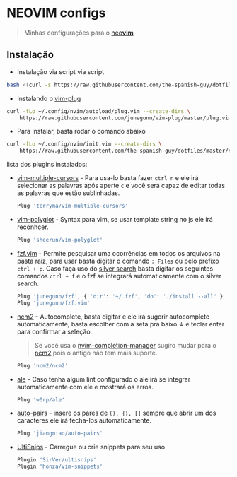 # NEOVIM configs

> Minhas configurações para o [neo**vim**](https://github.com/neovim/neovim)

## Instalação

- Instalação via script via script

```bash
bash <(curl -s https://raw.githubusercontent.com/the-spanish-guy/dotfiles/master/nvim/install.sh)
```

- Instalando o [vim-plug](https://github.com/junegunn/vim-plug)

```sh
curl -fLo ~/.config/nvim/autoload/plug.vim --create-dirs \
    https://raw.githubusercontent.com/junegunn/vim-plug/master/plug.vim

```

- Para instalar, basta rodar o comando abaixo

```sh
curl -fLo ~/.config/nvim/init.vim --create-dirs \
    https://raw.githubusercontent.com/the-spanish-guy/dotfiles/master/nvim/init.vim
```

lista dos plugins instalados:

- [vim-multiple-cursors](https://github.com/terryma/vim-multiple-cursors) - Para usa-lo basta fazer `ctrl n` e ele irá selecionar as palavras após aperte `c` e você será capaz de editar todas as palavras que estão sublinhadas.

  ```sh
  Plug 'terryma/vim-multiple-cursors'
  ```

- [vim-polyglot](https://github.com/sheerun/vim-polyglot) - Syntax para vim, se usar template string no js ele irá reconhcer.

  ```sh
  Plug 'sheerun/vim-polyglot'
  ```

- [fzf.vim](https://github.com/junegunn/fzf.vim) - Permite pesquisar uma ocorrências em todos os arquivos na pasta raiz, para usar basta digitar o comando `: Files` ou pelo prefixo `ctrl + p`.
  Caso faça uso do [silver search](https://github.com/ggreer/the_silver_searcher) basta digitar os seguintes comandos `ctrl + f` e o fzf se integrará automaticamente com o silver search.

  ```sh
  Plug 'junegunn/fzf', { 'dir': '~/.fzf', 'do': './install --all' }
  Plug 'junegunn/fzf.vim'
  ```

- [ncm2](https://github.com/ncm2/ncm2) - Autocomplete, basta digitar e ele irá sugerir autocomplete automaticamente, basta escolher com a seta pra baixo &#8595; e teclar enter para confirmar a seleção.

  > Se você usa o [nvim-completion-manager](https://github.com/roxma/nvim-completion-manager) sugiro mudar para o [ncm2](https://github.com/ncm2/ncm2) pois o antigo não tem mais suporte.

  ```sh
  Plug 'ncm2/ncm2'
  ```

- [ale](github.com/w0rp/ale) - Caso tenha algum lint configurado o ale irá se integrar automaticamente com ele e mostrará os erros.

  ```sh
  Plug 'w0rp/ale'
  ```

- [auto-pairs](https://github.com/jiangmiao/auto-pairs) - insere os pares de `(), {}, []` sempre que abrir um dos caracteres ele irá fecha-los automaticamente.

  ```sh
  Plug 'jiangmiao/auto-pairs'
  ```

- [UltiSnips](https://github.com/sirver/UltiSnips) - Carregue ou crie snippets para seu uso

  ```sh
  Plugin 'SirVer/ultisnips'
  Plugin 'honza/vim-snippets'
  ```
